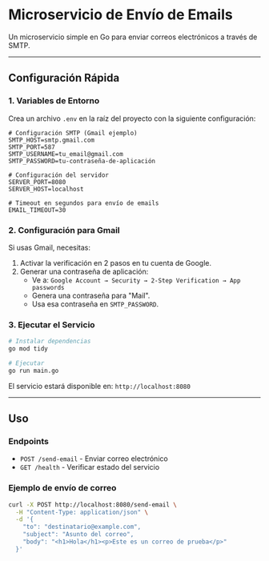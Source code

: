 # Microservicio de Envío de Emails

Un microservicio simple en Go para enviar correos electrónicos a través de SMTP.

---

## Configuración Rápida

### 1. Variables de Entorno

Crea un archivo `.env` en la raíz del proyecto con la siguiente configuración:

```env
# Configuración SMTP (Gmail ejemplo)
SMTP_HOST=smtp.gmail.com
SMTP_PORT=587
SMTP_USERNAME=tu_email@gmail.com
SMTP_PASSWORD=tu-contraseña-de-aplicación

# Configuración del servidor
SERVER_PORT=8080
SERVER_HOST=localhost

# Timeout en segundos para envío de emails
EMAIL_TIMEOUT=30
```

### 2. Configuración para Gmail

Si usas Gmail, necesitas:

1. Activar la verificación en 2 pasos en tu cuenta de Google.
2. Generar una contraseña de aplicación:
   - Ve a: `Google Account → Security → 2-Step Verification → App passwords`
   - Genera una contraseña para "Mail".
   - Usa esa contraseña en `SMTP_PASSWORD`.

### 3. Ejecutar el Servicio

```bash
# Instalar dependencias
go mod tidy

# Ejecutar
go run main.go
```

El servicio estará disponible en: `http://localhost:8080`

---

## Uso

### Endpoints

- `POST /send-email` - Enviar correo electrónico  
- `GET /health` - Verificar estado del servicio  

### Ejemplo de envío de correo

```bash
curl -X POST http://localhost:8080/send-email \
  -H "Content-Type: application/json" \
  -d '{
    "to": "destinatario@example.com",
    "subject": "Asunto del correo",
    "body": "<h1>Hola</h1><p>Este es un correo de prueba</p>"
  }'
